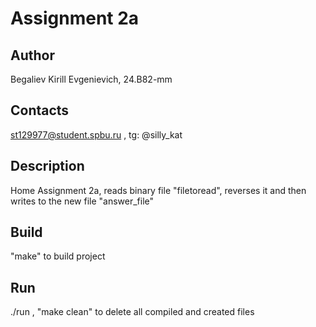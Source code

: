 # Assignment 2a
## Author
Begaliev Kirill Evgenievich, 24.B82-mm
## Contacts
st129977@student.spbu.ru , tg: @silly_kat
## Description
Home Assignment 2a, reads binary file "filetoread", reverses it and then writes to the new file "answer_file" 
## Build
"make" to build project
## Run
./run , "make clean" to delete all compiled and created files 
